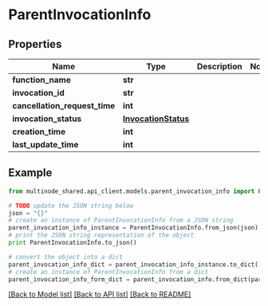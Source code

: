 # ParentInvocationInfo


## Properties
Name | Type | Description | Notes
------------ | ------------- | ------------- | -------------
**function_name** | **str** |  | 
**invocation_id** | **str** |  | 
**cancellation_request_time** | **int** |  | 
**invocation_status** | [**InvocationStatus**](InvocationStatus.md) |  | 
**creation_time** | **int** |  | 
**last_update_time** | **int** |  | 

## Example

```python
from multinode_shared.api_client.models.parent_invocation_info import ParentInvocationInfo

# TODO update the JSON string below
json = "{}"
# create an instance of ParentInvocationInfo from a JSON string
parent_invocation_info_instance = ParentInvocationInfo.from_json(json)
# print the JSON string representation of the object
print ParentInvocationInfo.to_json()

# convert the object into a dict
parent_invocation_info_dict = parent_invocation_info_instance.to_dict()
# create an instance of ParentInvocationInfo from a dict
parent_invocation_info_form_dict = parent_invocation_info.from_dict(parent_invocation_info_dict)
```
[[Back to Model list]](../README.md#documentation-for-models) [[Back to API list]](../README.md#documentation-for-api-endpoints) [[Back to README]](../README.md)


